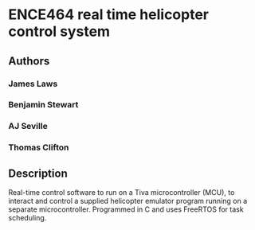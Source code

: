 # ENCE464 real time helicopter control system



## Authors
### James Laws
### Benjamin Stewart
### AJ Seville
### Thomas Clifton

## Description
Real-time control software to run on a Tiva microcontroller (MCU), to interact and control a supplied helicopter emulator program running on a separate
microcontroller. Programmed in C and uses FreeRTOS for task scheduling.
